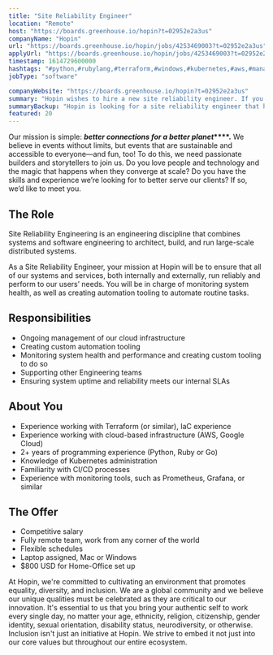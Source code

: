 ```yaml
---
title: "Site Reliability Engineer"
location: "Remote"
host: "https://boards.greenhouse.io/hopin?t=02952e2a3us"
companyName: "Hopin"
url: "https://boards.greenhouse.io/hopin/jobs/4253469003?t=02952e2a3us"
applyUrl: "https://boards.greenhouse.io/hopin/jobs/4253469003?t=02952e2a3us#app"
timestamp: 1614729600000
hashtags: "#python,#rubylang,#terraform,#windows,#kubernetes,#aws,#management,#monitoring"
jobType: "software"

companyWebsite: "https://boards.greenhouse.io/hopin?t=02952e2a3us"
summary: "Hopin wishes to hire a new site reliability engineer. If you have 2+ years of programming experience, consider applying."
summaryBackup: "Hopin is looking for a site reliability engineer that has experience in: #python, #rubylang, #terraform."
featured: 20
---
```


Our mission is simple: **_better connections for a better planet_****.** We believe in events without limits, but events that are sustainable and accessible to everyone—and fun, too! To do this, we need passionate builders and storytellers to join us. Do you love people and technology and the magic that happens when they converge at scale? Do you have the skills and experience we’re looking for to better serve our clients? If so, we’d like to meet you.

## The Role

Site Reliability Engineering is an engineering discipline that combines systems and software engineering to architect, build, and run large-scale distributed systems.

As a Site Reliability Engineer, your mission at Hopin will be to ensure that all of our systems and services, both internally and externally, run reliably and perform to our users’ needs. You will be in charge of monitoring system health, as well as creating automation tooling to automate routine tasks. 

## Responsibilities

*   Ongoing management of our cloud infrastructure
*   Creating custom automation tooling
*   Monitoring system health and performance and creating custom tooling to do so
*   Supporting other Engineering teams
*   Ensuring system uptime and reliability meets our internal SLAs

## About You

*   Experience working with Terraform (or similar), IaC experience
*   Experience working with cloud-based infrastructure (AWS, Google Cloud)
*   2+ years of programming experience (Python, Ruby or Go)
*   Knowledge of Kubernetes administration
*   Familiarity with CI/CD processes
*   Experience with monitoring tools, such as Prometheus, Grafana, or similar

## The Offer

*   Competitive salary
*   Fully remote team, work from any corner of the world
*   Flexible schedules
*   Laptop assigned, Mac or Windows
*   $800 USD for Home-Office set up

At Hopin, we're committed to cultivating an environment that promotes equality, diversity, and inclusion. We are a global community and we believe our unique qualities must be celebrated as they are critical to our innovation. It's essential to us that you bring your authentic self to work every single day, no matter your age, ethnicity, religion, citizenship, gender identity, sexual orientation, disability status, neurodiversity, or otherwise. Inclusion isn't just an initiative at Hopin. We strive to embed it not just into our core values but throughout our entire ecosystem.
